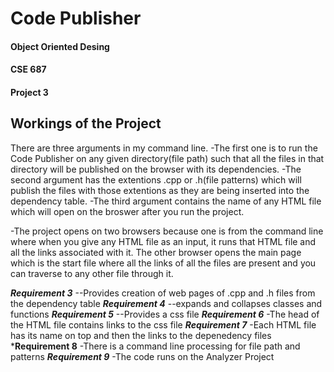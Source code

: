 # Code Publisher

#### Object Oriented Desing
#### CSE 687
#### Project 3

## Workings of the Project
There are three arguments in my command line.
-The first one is to run the Code Publisher on any given directory(file path) such that all the files in that directory will be published on the
browser with its dependencies.
-The second argument has the extentions .cpp or .h(file patterns) which will publish the files with those extentions as they are being inserted into
the dependency table.
-The third argument contains the name of any HTML file which will open on the broswer after you run the project.

-The project opens on two browsers because one is from the command line where when you give any HTML file as an input, 
it runs that HTML file and all the links associated with it.
The other browser opens the main page which is the start file where all the links of all the files are present and 
you can traverse to any other file through it.

***Requirement 3***
--Provides creation of web pages of .cpp and .h files from the dependency table
***Requirement 4***
--expands and collapses classes and functions
***Requirement 5***
--Provides a css file
***Requirement 6***
-The head of the HTML file contains links to the css file
***Requirement 7***
-Each HTML file has its name on top and then the links to the depenedency files
***Requirement 8**
-There is a command line processing for file path and patterns
***Requirement 9***
-The code runs on the Analyzer Project
